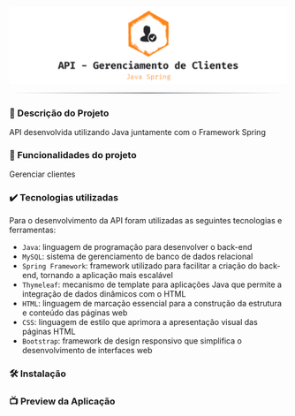 ![capa](https://github.com/kelvin-hey/api-gerenciamento-de-clientes/blob/main/assets/logo.png)
![linha](https://github.com/kelvin-hey/kelvin-hey/blob/main/assets/line.png)

### 📌 Descrição do Projeto

API desenvolvida utilizando Java juntamente com o Framework Spring 

### 🔨 Funcionalidades do projeto

Gerenciar clientes

### ✔️ Tecnologias utilizadas

Para o desenvolvimento da API foram utilizadas as seguintes tecnologias e ferramentas:

- `Java`: linguagem de programação para desenvolver o back-end
- `MySQL`: sistema de gerenciamento de banco de dados relacional
- `Spring Framework`: framework utilizado para facilitar a criação do back-end, tornando a aplicação mais escalável 
- `Thymeleaf`: mecanismo de template para aplicações Java que permite a integração de dados dinâmicos com o HTML
- `HTML`: linguagem de marcação essencial para a construção da estrutura e conteúdo das páginas web
- `CSS`: linguagem de estilo que aprimora a apresentação visual das páginas HTML
- `Bootstrap`: framework de design responsivo que simplifica o desenvolvimento de interfaces web

### 🛠️ Instalação 

### 📺 Preview da Aplicação
